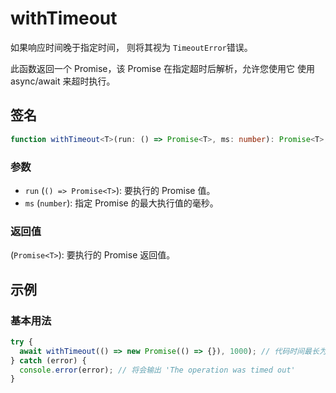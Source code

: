 # withTimeout

如果响应时间晚于指定时间， 则将其视为 `TimeoutError`错误。

此函数返回一个 Promise，该 Promise 在指定超时后解析，允许您使用它 使用 async/await 来超时执行。

## 签名

```typescript
function withTimeout<T>(run: () => Promise<T>, ms: number): Promise<T>;
```

### 参数

- `run` (`() => Promise<T>`): 要执行的 Promise 值。
- `ms` (`number`): 指定 Promise 的最大执行值的毫秒。

### 返回值

(`Promise<T>`): 要执行的 Promise 返回值。

## 示例

### 基本用法

```typescript
try {
  await withTimeout(() => new Promise(() => {}), 1000); // 代码时间最长为 1秒
} catch (error) {
  console.error(error); // 将会输出 'The operation was timed out'
}
```
